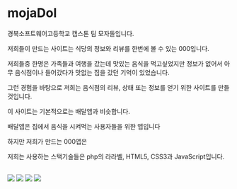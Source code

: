 # mojaDol
<p>경북소프트웨어고등학교 캡스톤 팀 모자돌입니다.</p>
<p>저희들이 만드는 사이트는 식당의 정보와 리뷰를 한번에 볼 수 있는 000입니다.</p>
<p>저희들중 한명은 가족들과 여행을 갔는데 맛있는 음식을 먹고싶었지만 정보가 없어서 아무 음식점이나 들어갔다가 맛없는 집을 갔던 기억이 있었습니다.</p>
<p>그런 경험을 바탕으로 저희는 음식점의 리뷰, 상태 또는 정보를 얻기 위한 사이트를 만들것입니다.</p>
<p>이 사이트는 기본적으로는 배달앱과 비슷합니다.</p>
<p>배달앱은 집에서 음식을 시켜먹는 사용자들을 위한 앱입니다</p>
<p>하지만 저희가 만드는 000앱은 </p>
<p>저희는 사용하는 스택기술들은 php의 라라벨, HTML5, CSS3과 JavaScript입니다.</p>
<br />
<a href="#"><img src="https://img.shields.io/badge/Laravel-FF2D20?style=flat-square&logo=laravel&logoColor=white"/></a>
<a href="#"><img src="https://img.shields.io/badge/HTML5-E34F26?style=flat-square&logo=html5&logoColor=white"/></a>
<a href="#"><img src="https://img.shields.io/badge/CSS3-1572B6?style=flat-square&logo=css&logoColor=white"/></a>
<a href="#"><img src="https://img.shields.io/badge/JavaScript-F7DF1E?style=flat-square&logo=javascript&logoColor=black"/></a>
